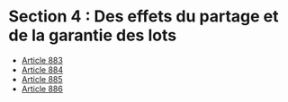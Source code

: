 # Section 4 : Des effets du partage et de la garantie des lots

- [Article 883](article-883.md)
- [Article 884](article-884.md)
- [Article 885](article-885.md)
- [Article 886](article-886.md)
